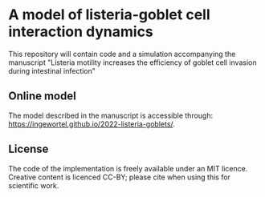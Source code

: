 # A model of listeria-goblet cell interaction dynamics

This repository will contain code and a simulation accompanying the manuscript "Listeria motility increases the efficiency of goblet cell invasion during intestinal infection"

## Online model

The model described in the manuscript is accessible through: https://ingewortel.github.io/2022-listeria-goblets/.

## License

The code of the implementation is freely available under an MIT licence. Creative content is licenced CC-BY; please cite when using this for scientific work. 
